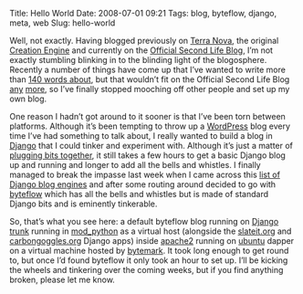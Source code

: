 Title: Hello World
Date: 2008-07-01 09:21
Tags: blog, byteflow, django, meta, web
Slug: hello-world

Well, not exactly. Having blogged previously on [Terra Nova][], the
original [Creation Engine][] and currently on the [Official Second Life
Blog][], I’m not exactly stumbling blinking in to the blinding light of
the blogosphere. Recently a number of things have come up that I’ve
wanted to write more than [140 words about][], but that wouldn’t fit on
the Official Second Life Blog [any][] [more][], so I’ve finally stopped
mooching off other people and set up my own blog.

</p>

One reason I hadn’t got around to it sooner is that I’ve been torn
between platforms. Although it’s been tempting to throw up a
[WordPress][] blog every time I’ve had something to talk about, I really
wanted to build a blog in [Django][] that I could tinker and experiment
with. Although it’s just a matter of [plugging bits together][], it
still takes a few hours to get a basic Django blog up and running and
longer to add all the bells and whistles. I finally managed to break the
impasse last week when I came across this [list of Django blog
engines][] and after some routing around decided to go with [byteflow][]
which has all the bells and whistles but is made of standard Django bits
and is eminently tinkerable.

</p>

So, that’s what you see here: a default byteflow blog running on [Django
trunk][] running in [mod\_python][] as a virtual host (alongside the
[slateit.org][] and [carbongoggles.org][] Django apps) inside
[apache2][] running on [ubuntu][] dapper on a virtual machine hosted by
[bytemark][]. It took long enough to get round to, but once I’d found
byteflow it only took an hour to set up. I’ll be kicking the wheels and
tinkering over the coming weeks, but if you find anything broken, please
let me know.

</p>

  [Terra Nova]: http://terranova.blogs.com "Terra Nova"
  [Creation Engine]: http://secondlife.blogs.com/babbage/
    "The Creation Engine"
  [Official Second Life Blog]: http://blog.secondlife.com/author/babbagelinden
    "Official Second Life Blog"
  [140 words about]: http://twitter.com/JimPurbrick
    "Twitter / JimPurbrick"
  [any]: http://blog.secondlife.com/2006/08/15/last-sound-system/
    "Last Sound System"
  [more]: http://blog.secondlife.com/2007/06/18/slorpedo/ "SLorpedo"
  [WordPress]: http://wordpress.org/ "WordPress"
  [Django]: http://www.djangoproject.com/ "Django"
  [plugging bits together]: http://www.b-list.org/weblog/2007/nov/29/django-blog/
    "Where is Django’s blog application?"
  [list of Django blog engines]: http://paltman.com/2008/02/02/i-want-to-move-my-blog-to-django/
    "Django Blog Engines"
  [byteflow]: http://byteflow.su/ "Byteflow"
  [Django trunk]: http://code.djangoproject.com/svn/django/trunk/
    "Django Trunk"
  [mod\_python]: http://jimpurbrick.com/feeds/atom/blog/www.modpython.org
    "mod_python"
  [slateit.org]: http://slateit.org "SLateIt"
  [carbongoggles.org]: http://carbongoggles.org "Carbon Goggles"
  [apache2]: http://httpd.apache.org/ "Apache HTTPD"
  [ubuntu]: http://www.ubuntu.com/ "Ubuntu"
  [bytemark]: http://www.bytemark.co.uk "Bytemark hosting"
